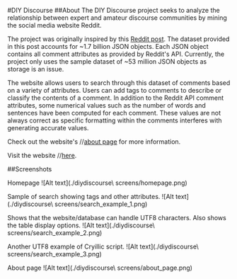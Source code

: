 #DIY Discourse
##About
The DIY Discourse project seeks to analyze the relationship between expert and amateur discourse communities by mining the social media website Reddit.

The project was originally inspired by this [Reddit post](https://www.reddit.com/r/datasets/comments/3bxlg7/i_have_every_publicly_available_reddit_comment/). The dataset provided in this post accounts for ~1.7 billion JSON objects. Each JSON object contains all comment attributes as provided by Reddit's API. Currently, the project only uses the sample dataset of ~53 million JSON objects as storage is an issue. 

The website allows users to search through this dataset of comments based on a variety of attributes. Users can add tags to comments to describe or classify the contents of a comment. In addition to the Reddit API comment attributes, some numerical values such as the number of words and sentences have been computed for each comment. These values are not always correct as specific formatting within the comments interferes with generating accurate values. 


Check out the website's //[about page](http://csgrid.org/csg/diy_discourse/about.html) for more information.

Visit the website //[here](http://csgrid.org/csg/diy_discourse/). 

##Screenshots

Homepage
![Alt text](./diydiscourse\ screens/homepage.png)

Sample of search showing tags and other attributes.
![Alt text](./diydiscourse\ screens/search_example_1.png)

Shows that the website/database can handle UTF8 characters. Also shows the table display options.
![Alt text](./diydiscourse\ screens/search_example_2.png)

Another UTF8 example of Cryillic script.
![Alt text](./diydiscourse\ screens/search_example_3.png)

About page
![Alt text](./diydiscourse\ screens/about_page.png)

